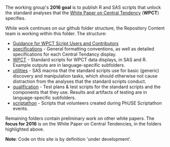 The working group's **2016 goal** is to publish R and SAS scripts that unlock the standard analyses that the [White Paper on Central Tendency](http://www.phusewiki.org/wiki/images/4/48/CSS_WhitePaper_CentralTendency_v1.0.pdf) (**WPCT**) specifies.

While work continues on our github folder structure, the Repository Content team is working within this folder. The structure:
* [Guidance for WPCT Script Users and Contributors](https://github.com/phuse-org/phuse-scripts/blob/master/whitepapers/CentralTendency-UserGuide.txt)
* [specifications](https://github.com/phuse-org/phuse-scripts/tree/master/whitepapers/specification) - General formatting conventions, as well as detailed specifications for each Central Tendancy display.
* [WPCT](https://github.com/phuse-org/phuse-scripts/tree/master/whitepapers/WPCT) - Standard scripts for WPCT data displays, in SAS and R. Example outputs are in language-specific subfolders.
* [utilities](https://github.com/phuse-org/phuse-scripts/tree/master/whitepapers/utilities) - SAS macros that the standard scripts use for basic (generic) discovery and manipulation tasks, which should otherwise not cause distraction from the analyses that the standard scripts conduct.
* [qualification](https://github.com/phuse-org/phuse-scripts/tree/master/whitepapers/qualification) - Test plans & test scripts for the standard scripts and the components that they use. Results and artifacts of testing are in language-specific subfolders.
* [scriptathon](https://github.com/phuse-org/phuse-scripts/tree/master/whitepapers/scriptathon) - Scripts that volunteers created during PhUSE Scriptathon events.

Remaining folders contain preliminary work on other white papers. The **focus for 2016** is on the White Paper on Central Tendencies, in the folders highlighted above.

**Note**: Code on this site is by definition 'under development'.
